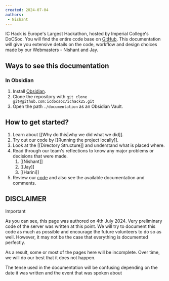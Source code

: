 ```yaml
---
created: 2024-07-04
authors:
 - Nishant
---
```

IC Hack is Europe's Largest Hackathon, hosted by Imperial College's DoCSoc. You will find the entire code base on [GitHub](https://github.com/icdocsoc/ichack25). This documentation will give you extensive details on the code, workflow and design choices made by our Webmasters - Nishant and Jay.

## Ways to see this documentation

### In Obsidian

1. Install [Obsidian](https://obsidian.md/).
2. Clone the repository with `git clone git@github.com:icdocsoc/ichack25.git`
3. Open the path `./documentation` as an Obsidian Vault.

## How to get started?

1. Learn about [[Why do this|why we did what we did]].
2. Try out our code by [[Running the project locally]].
3. Look at the [[Directory Structure]] and understand what is placed where.
5. Read through our team's reflections to know any major problems or decisions that were made.
   1. [[Nishant]]
   2. [[Jay]]
   3. [[Harini]]
6. Review our [code](https://github.com/icdocsoc/ichack25) and also see the available documentation and comments.

## DISCLAIMER

> [!important]
> As you can see, this page was authored on 4th July 2024. Very preliminary code of the server was written at this point. We will try to document this code as much as possible and encourage the future volunteers to do so as well. However, it may not be the case that everything is documented perfectly.
>
> As a result, some or most of the pages here will be incomplete. Over time, we will do our best that it does not happen.
>
> The tense used in the documentation will be confusing depending on the date it was written and the event that was spoken about
